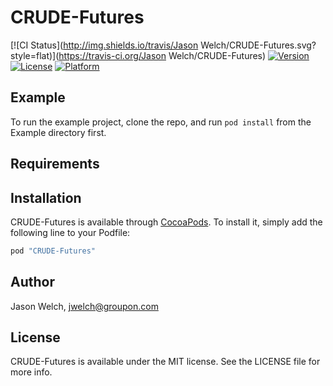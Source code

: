 # CRUDE-Futures

[![CI Status](http://img.shields.io/travis/Jason Welch/CRUDE-Futures.svg?style=flat)](https://travis-ci.org/Jason Welch/CRUDE-Futures)
[![Version](https://img.shields.io/cocoapods/v/CRUDE-Futures.svg?style=flat)](http://cocoapods.org/pods/CRUDE-Futures)
[![License](https://img.shields.io/cocoapods/l/CRUDE-Futures.svg?style=flat)](http://cocoapods.org/pods/CRUDE-Futures)
[![Platform](https://img.shields.io/cocoapods/p/CRUDE-Futures.svg?style=flat)](http://cocoapods.org/pods/CRUDE-Futures)

## Example

To run the example project, clone the repo, and run `pod install` from the Example directory first.

## Requirements

## Installation

CRUDE-Futures is available through [CocoaPods](http://cocoapods.org). To install
it, simply add the following line to your Podfile:

```ruby
pod "CRUDE-Futures"
```

## Author

Jason Welch, jwelch@groupon.com

## License

CRUDE-Futures is available under the MIT license. See the LICENSE file for more info.
